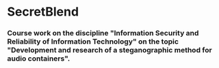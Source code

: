 # SecretBlend

### Course work on the discipline "Information Security and Reliability of Information Technology" on the topic "Development and research of a steganographic method for audio containers".
